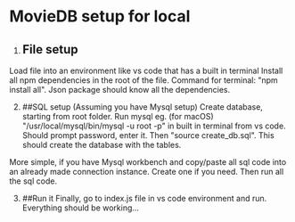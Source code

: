 # MovieDB setup for local


1. ## File setup
Load file into an environment like vs code that has a built in terminal
Install all npm dependencies in the root of the file. Command for terminal: "npm install all". Json package should know all the dependencies.

2. ##SQL setup (Assuming you have Mysql setup)
Create database, starting from root folder. Run mysql eg. (for macOS) "/usr/local/mysql/bin/mysql -u root -p" in built in terminal from vs code.
Should prompt password, enter it.
Then "source create_db.sql". This should create the database with the tables.

More simple, if you have Mysql workbench and copy/paste all sql code into an already made connection instance. Create one if you need. Then run all the sql code.

3. ##Run it
Finally, go to index.js file in vs code environment and run. Everything should be working...


 
